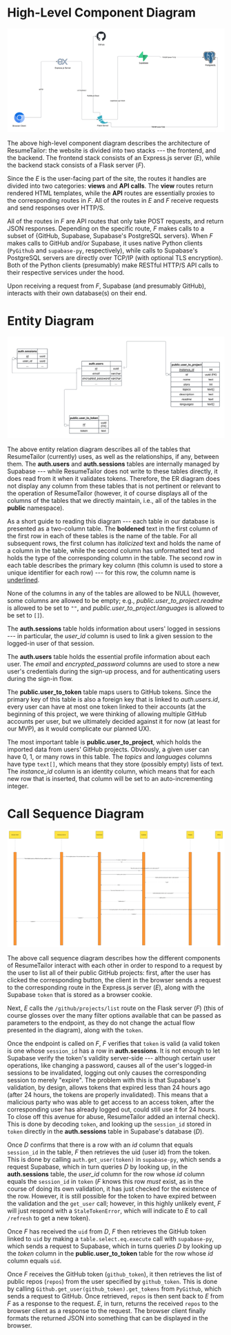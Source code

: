 # High-Level Component Diagram

![High-Level Component Diagram](./static/Modern_Software_Engineering_Component_Diagram.png)

The above high-level component diagram describes the architecture of ResumeTailor: the website is divided into two stacks --- the frontend, and the backend. The frontend stack consists of an Express.js server (_E_), while the backend stack consists of a Flask server (_F_).

Since the _E_ is the user-facing part of the site, the routes it handles are divided into two categories: **views** and **API calls**. The **view** routes return rendered HTML templates, while the **API** routes are essentially proxies to the corresponding routes in _F_. All of the routes in _E_ and _F_ receive requests and send responses over HTTP/S.

All of the routes in _F_ are API routes that only take POST requests, and return JSON responses. Depending on the specific route, _F_ makes calls to a subset of {GitHub, Supabase, Supabase's PostgreSQL servers}. When _F_ makes calls to GitHub and/or Supabase, it uses native Python clients (`PyGithub` and `supabase-py`, respectively), while calls to Supabase's PostgreSQL servers are directly over TCP/IP (with optional TLS encryption). Both of the Python clients (presumably) make RESTful HTTP/S API calls to their respective services under the hood.

Upon receiving a request from _F_, Supabase (and presumably GitHub), interacts with their own database(s) on their end.

# Entity Diagram

![Entity Diagram](./static/Modern_Software_Engineering_Entity_Diagram.png)

The above entity relation diagram describes all of the tables that ResumeTailor (currently) uses, as well as the relationships, if any, between them. The **auth.users** and **auth.sessions** tables are internally managed by Supabase --- while ResumeTailor does not write to these tables directly, it does read from it when it validates tokens. Therefore, the ER diagram does not display any column from these tables that is not pertinent or relevant to the operation of ResumeTailor (however, it of course displays all of the columns of the tables that we directly maintain, i.e., all of the tables in the **public** namespace).

As a short guide to reading this diagram --- each table in our database is presented as a two-column table. The **boldened** text in the first column of the first row in each of these tables is the name of the table. For all subsequent rows, the first column has _italicized_ text and holds the name of a column in the table, while the second column has unformatted text and holds the type of the corresponding column in the table. The second row in each table describes the primary key column (this column is used to store a unique identifier for each row) --- for this row, the column name is <ins>underlined</ins>.

None of the columns in any of the tables are allowed to be NULL (however, some columns are allowed to be empty; e.g., _public.user_to_project.readme_ is allowed to be set to `""`, and _public.user_to_project.languages_ is allowed to be set to `[]`).

The **auth.sessions** table holds information about users' logged in sessions --- in particular, the _user_id_ column is used to link a given session to the logged-in user of that session.

The **auth.users** table holds the essential profile information about each user. The _email_ and _encrypted_password_ columns are used to store a new user's credentials during the sign-up process, and for authenticating users during the sign-in flow.

The **public.user_to_token** table maps users to GitHub tokens. Since the primary key of this table is also a foreign key that is linked to _auth.users.id_, every user can have at most one token linked to their accounts (at the beginning of this project, we were thinking of allowing multiple GitHub accounts per user, but we ultimately decided against it for now (at least for our MVP), as it would complicate our planned UX).

The most important table is **public.user_to_project**, which holds the imported data from users' GitHub projects. Obviously, a given user can have 0, 1, or many rows in this table. The _topics_ and _languages_ columns have type `text[]`, which means that they store (possibly empty) lists of text. The _instance_id_ column is an identity column, which means that for each new row that is inserted, that column will be set to an auto-incrementing integer.

# Call Sequence Diagram

![Call Sequence Diagram](./static/Modern_Software_Engineering_Call_Sequence_Diagram.png)

The above call sequence diagram describes how the different components of ResumeTailor interact with each other in order to respond to a request by the user to list all of their public GitHub projects: first, after the user has clicked the corresponding button, the client in the browser sends a request to the corresponding route in the Express.js server (_E_), along with the Supabase `token` that is stored as a browser cookie.

Next, _E_ calls the `/github/projects/list` route on the Flask server (_F_) (this of course glosses over the many filter options available that can be passed as parameters to the endpoint, as they do not change the actual flow presented in the diagram), along with the `token`.

Once the endpoint is called on _F_, _F_ verifies that `token` is valid (a valid token is one whose `session_id` has a row in **auth.sessions**. It is not enough to let Supabase verify the token's validity server-side --- although certain user operations, like changing a password, causes all of the user's logged-in sessions to be invalidated, logging out only causes the corresponding session to merely "expire". The problem with this is that Supabase's validation, by design, allows tokens that expired less than 24 hours ago (after 24 hours, the tokens are properly invalidated). This means that a malicious party who was able to get access to an access token, after the corresponding user has already logged out, could still use it for 24 hours. To close off this avenue for abuse, ResumeTailor added an internal check). This is done by decoding `token`, and looking up the `session_id` stored in `token` directly in the **auth.sessions** table in Supabase's database (_D_).

Once _D_ confirms that there is a row with an _id_ column that equals `session_id` in the table, _F_ then retrieves the uid (user id) from the token. This is done by calling `auth.get_user(token)` in `supabase-py`, which sends a request Supabase, which in turn queries _D_ by looking up, in the **auth.sessions** table, the _user_id_ column for the row whose _id_ column equals the `session_id` in `token` (_F_ knows this row *must* exist, as in the course of doing its own validation, it has just checked for the existence of the row. However, it is still possible for the token to have expired between the validation and the `get_user` call; however, in this highly unlikely event, _F_ will just respond with a `StaleTokenError`, which will indicate to _E_ to call `/refresh` to get a new token).

Once _F_ has received the `uid` from _D_, _F_ then retrieves the GitHub token linked to `uid` by making a `table.select.eq.execute` call with `supabase-py`, which sends a request to Supabase, which in turns queries _D_ by looking up the _token_ column in the **public.user_to_token** table for the row whose _id_ column equals `uid`.

Once _F_ receives the GitHub token (`github_token`), it then retrieves the list of public repos (`repos`) from the user specified by `github_token`. This is done by calling `Github.get_user(github_token).get_tokens` from `PyGithub`, which sends a request to GitHub. Once retrieved, `repos` is then sent back to _E_ from _F_ as a response to the request. _E_, in turn, returns the received `repos` to the browser client as a response to the request. The browser client finally formats the returned JSON into something that can be displayed in the browser.
